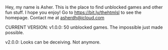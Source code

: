 Hey, my name is Asher. This is the place to find unblocked games and other fun stuff. I hope you enjoy! Go to https://bit.ly/thehtmlsl to see the homepage. Contact me at asherdh@icloud.com

CURRENT VERSION:
v1.0.0: 50 unblocked games. The impossible just made possible.

v2.0.0: Looks can be deceiving. Not anymore.
